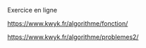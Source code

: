 Exercice en ligne

https://www.kwyk.fr/algorithme/fonction/

https://www.kwyk.fr/algorithme/problemes2/
